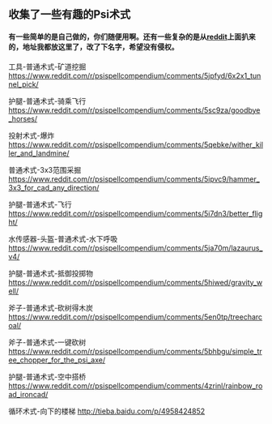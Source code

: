 ## 收集了一些有趣的Psi术式

#### 有一些简单的是自己做的，你们随便用啊。还有一些复杂的是从[reddit](https://www.reddit.com/r/psispellcompendium/)上面扒来的，地址我都放这里了，改了下名字，希望没有侵权。


工具-普通术式-矿道挖掘
https://www.reddit.com/r/psispellcompendium/comments/5jpfyd/6x2x1_tunnel_pick/

护腿-普通术式-骑乘飞行
https://www.reddit.com/r/psispellcompendium/comments/5sc9za/goodbye_horses/

投射术式-爆炸
https://www.reddit.com/r/psispellcompendium/comments/5qebke/wither_killer_and_landmine/

普通术式-3x3范围采掘
https://www.reddit.com/r/psispellcompendium/comments/5ipvc9/hammer_3x3_for_cad_any_direction/

护腿-普通术式-飞行
https://www.reddit.com/r/psispellcompendium/comments/5i7dn3/better_flight/

水传感器-头盔-普通术式-水下呼吸
https://www.reddit.com/r/psispellcompendium/comments/5ja70m/lazaurus_v4/

护腿-普通术式-抵御投掷物
https://www.reddit.com/r/psispellcompendium/comments/5hiwed/gravity_well/

斧子-普通术式-砍树得木炭
https://www.reddit.com/r/psispellcompendium/comments/5en0tp/treecharcoal/

斧子-普通术式-一键砍树
https://www.reddit.com/r/psispellcompendium/comments/5bhbgu/simple_tree_chopper_for_the_psi_axe/

护腿-普通术式-空中搭桥
https://www.reddit.com/r/psispellcompendium/comments/4zrinl/rainbow_road_ironcad/

循环术式-向下的楼梯
http://tieba.baidu.com/p/4958424852
